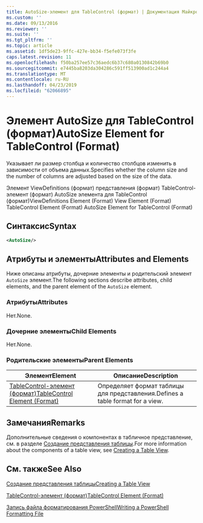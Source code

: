 ```yaml
---
title: AutoSize-элемент для TableControl (формат) | Документация Майкрософт
ms.custom: ''
ms.date: 09/13/2016
ms.reviewer: ''
ms.suite: ''
ms.tgt_pltfrm: ''
ms.topic: article
ms.assetid: 1df5de23-9ffc-427e-bb34-f5efe073f3fe
caps.latest.revision: 11
ms.openlocfilehash: f50ba257ee57c36aedc6b37c680a0130842b69b0
ms.sourcegitcommit: e7445ba8203da304286c591ff513900ad1c244a4
ms.translationtype: MT
ms.contentlocale: ru-RU
ms.lasthandoff: 04/23/2019
ms.locfileid: "62066895"
---
```

# <a name="autosize-element-for-tablecontrol-format"></a><span data-ttu-id="52e43-102">Элемент AutoSize для TableControl (формат)</span><span class="sxs-lookup"><span data-stu-id="52e43-102">AutoSize Element for TableControl (Format)</span></span>

<span data-ttu-id="52e43-103">Указывает ли размер столбца и количество столбцов изменить в зависимости от объема данных.</span><span class="sxs-lookup"><span data-stu-id="52e43-103">Specifies whether the column size and the number of columns are adjusted based on the size of the data.</span></span>

<span data-ttu-id="52e43-104">Элемент ViewDefinitions (формат) представления (формат) TableControl-элемент (формат) AutoSize элемента для TableControl (формат)</span><span class="sxs-lookup"><span data-stu-id="52e43-104">ViewDefinitions Element (Format) View Element (Format) TableControl Element (Format) AutoSize Element for TableControl (Format)</span></span>

## <a name="syntax"></a><span data-ttu-id="52e43-105">Синтаксис</span><span class="sxs-lookup"><span data-stu-id="52e43-105">Syntax</span></span>

```xml
<AutoSize/>
```

## <a name="attributes-and-elements"></a><span data-ttu-id="52e43-106">Атрибуты и элементы</span><span class="sxs-lookup"><span data-stu-id="52e43-106">Attributes and Elements</span></span>

<span data-ttu-id="52e43-107">Ниже описаны атрибуты, дочерние элементы и родительский элемент `AutoSize` элемент.</span><span class="sxs-lookup"><span data-stu-id="52e43-107">The following sections describe attributes, child elements, and the parent element of the `AutoSize` element.</span></span>

### <a name="attributes"></a><span data-ttu-id="52e43-108">Атрибуты</span><span class="sxs-lookup"><span data-stu-id="52e43-108">Attributes</span></span>

<span data-ttu-id="52e43-109">Нет.</span><span class="sxs-lookup"><span data-stu-id="52e43-109">None.</span></span>

### <a name="child-elements"></a><span data-ttu-id="52e43-110">Дочерние элементы</span><span class="sxs-lookup"><span data-stu-id="52e43-110">Child Elements</span></span>

<span data-ttu-id="52e43-111">Нет.</span><span class="sxs-lookup"><span data-stu-id="52e43-111">None.</span></span>

### <a name="parent-elements"></a><span data-ttu-id="52e43-112">Родительские элементы</span><span class="sxs-lookup"><span data-stu-id="52e43-112">Parent Elements</span></span>

|<span data-ttu-id="52e43-113">Элемент</span><span class="sxs-lookup"><span data-stu-id="52e43-113">Element</span></span>|<span data-ttu-id="52e43-114">Описание</span><span class="sxs-lookup"><span data-stu-id="52e43-114">Description</span></span>|
|-------------|-----------------|
|[<span data-ttu-id="52e43-115">TableControl-элемент (формат)</span><span class="sxs-lookup"><span data-stu-id="52e43-115">TableControl Element (Format)</span></span>](./tablecontrol-element-format.md)|<span data-ttu-id="52e43-116">Определяет формат таблицы для представления.</span><span class="sxs-lookup"><span data-stu-id="52e43-116">Defines a table format for a view.</span></span>|

## <a name="remarks"></a><span data-ttu-id="52e43-117">Замечания</span><span class="sxs-lookup"><span data-stu-id="52e43-117">Remarks</span></span>

<span data-ttu-id="52e43-118">Дополнительные сведения о компонентах в табличное представление, см. в разделе [Создание представления таблицы](./creating-a-table-view.md).</span><span class="sxs-lookup"><span data-stu-id="52e43-118">For more information about the components of a table view, see [Creating a Table View](./creating-a-table-view.md).</span></span>

## <a name="see-also"></a><span data-ttu-id="52e43-119">См. также</span><span class="sxs-lookup"><span data-stu-id="52e43-119">See Also</span></span>

[<span data-ttu-id="52e43-120">Создание представления таблицы</span><span class="sxs-lookup"><span data-stu-id="52e43-120">Creating a Table View</span></span>](./creating-a-table-view.md)

[<span data-ttu-id="52e43-121">TableControl-элемент (формат)</span><span class="sxs-lookup"><span data-stu-id="52e43-121">TableControl Element (Format)</span></span>](./tablecontrol-element-format.md)

[<span data-ttu-id="52e43-122">Запись файла форматирования PowerShell</span><span class="sxs-lookup"><span data-stu-id="52e43-122">Writing a PowerShell Formatting File</span></span>](./writing-a-powershell-formatting-file.md)

